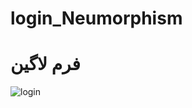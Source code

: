 # login_Neumorphism
# فرم لاگین
![login](https://user-images.githubusercontent.com/81037527/230053947-9601dba2-60b2-40e0-a726-6ecca10f8cd7.PNG)
